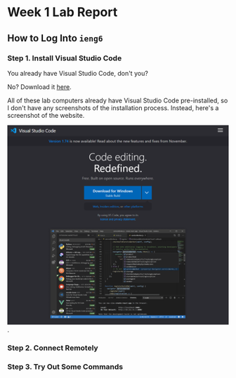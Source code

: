 # Week 1 Lab Report
## How to Log Into `ieng6`

### Step 1. Install Visual Studio Code
You already have Visual Studio Code, don't you?

No? Download it [here](https://code.visualstudio.com/).

All of these lab computers already have Visual Studio Code pre-installed, so I don't have any screenshots of the installation process.
Instead, here's a screenshot of the website.

![Incredible. VS Code's website.](1.png).

### Step 2. Connect Remotely

### Step 3. Try Out Some Commands


